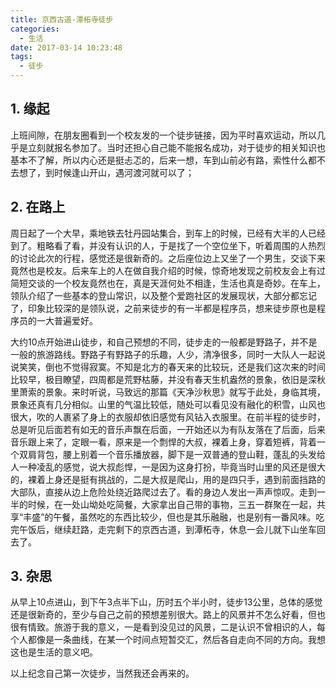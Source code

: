 ```yaml
---
title: 京西古道-潭柘寺徒步
categories:
  - 生活
date: 2017-03-14 10:23:48
tags:
  - 徒步
---
```


## 1. 缘起

上班间隙，在朋友圈看到一个校友发的一个徒步链接，因为平时喜欢运动，所以几乎是立刻就报名参加了。当时还担心自己能不能报名成功，对于徒步的相关知识也基本不了解，所以内心还是挺忐忑的，后来一想，车到山前必有路，索性什么都不去想了，到时候逢山开山，遇河渡河就可以了；

<!-- more -->

## 2. 在路上

周日起了一个大早，乘地铁去牡丹园站集合，到车上的时候，已经有大半的人已经到了。粗略看了看，并没有认识的人，于是找了一个空位坐下，听着周围的人热烈的讨论此次的行程，感觉还是很新奇的。之后座位边上又坐了一个男生，交谈下来竟然也是校友。后来车上的人在做自我介绍的时候，惊奇地发现之前校友会上有过简短交谈的一个校友竟然也在，真是天涯何处不相逢，生活也真是奇妙。在车上，领队介绍了一些基本的登山常识，以及整个爱跑社区的发展现状，大部分都忘记了，印象比较深的是领队说，之前来徒步的有一半都是程序员，想来徒步原也是程序员的一大普遍爱好。

大约10点开始进山徒步，和自己预想的不同，徒步走的一般都是野路子，并不是一般的旅游路线。野路子有野路子的乐趣，人少，清净很多，同时一大队人一起说说笑笑，倒也不觉得寂寞。不知是北方的春天来的比较玩，还是我们这次来的时间比较早，极目瞭望，四周都是荒野枯藤，并没有春天生机盎然的景象，依旧是深秋里萧索的景象。来时听说，马致远的那篇《天净沙秋思》就写于此处，身临其境，景象还真有几分相似。山里的气温比较低，随处可以看见没有融化的积雪，山风也很大，吹的人裹紧了身上的衣服却依旧感觉有风钻入衣服里。在前半程的徒步时，总是听见后面若有如无的音乐声飘在后面，一开始还以为有队友落在了后面，后来音乐跟上来了，定眼一看，原来是一个剽悍的大叔，裸着上身，穿着短裤，背着一个双肩背包，腰上别着一个音乐播放器，脚下是一双普通的登山鞋，蓬乱的头发给人一种凌乱的感觉，说大叔彪悍，一是因为这身打扮，毕竟当时山里的风还是很大的，裸着上身还是挺有挑战的，二是大叔是爬山，用的是四只手，遇到前面挡路的大部队，直接从边上危险处绕近路爬过去了。看的身边人发出一声声惊叹。走到一半的时候，在一处山坳处吃简餐，大家拿出自己带的事物，三五一群聚在一起，共享“丰盛”的午餐，虽然吃的东西比较少，但也是其乐融融，也是别有一番风味。吃完午饭后，继续赶路，走完剩下的京西古道，到潭柘寺，休息一会儿就下山坐车回去了。

## 3. 杂思

从早上10点进山，到下午3点半下山，历时五个半小时，徒步13公里，总体的感觉还是很新奇的，至少与自己之前的预想差别很大。路上的风景并不怎么好看，但也很有情致。旅游于我的意义，一是看到没见过的风景，二是认识不曾相识的人，每个人都像是一条曲线，在某一个时间点短暂交汇，然后各自走向不同的方向。我想这也是生活的意义吧。

以上纪念自己第一次徒步，当然我还会再来的。
